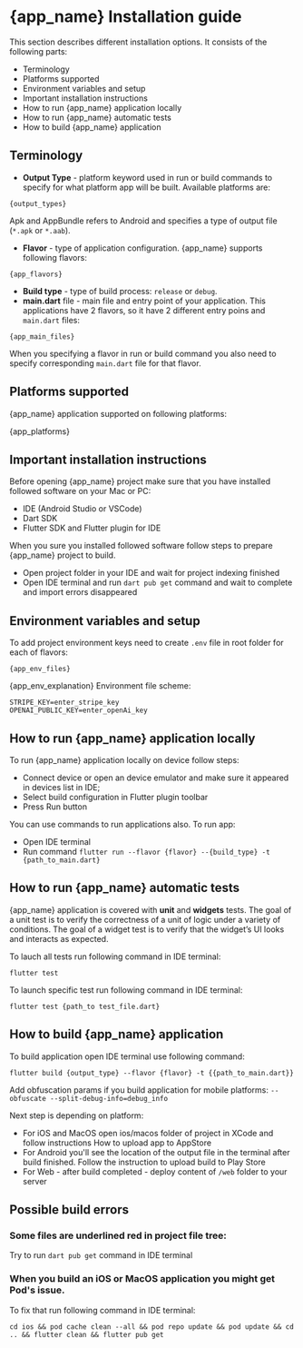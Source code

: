 # {app_name} Installation guide

This section describes different installation options. It consists of the following parts:

* Terminology  
* Platforms supported
* Environment variables and setup
* Important installation instructions
* How to run {app_name} application locally
* How to run {app_name} automatic tests
* How to build {app_name} application



## Terminology

* **Output Type** - platform keyword used in run or build commands to specify for what platform app will be built. Available platforms are: 

```
{output_types}
```
Apk and AppBundle refers to Android and specifies a type of output file (`*.apk` or `*.aab`).


* **Flavor** - type of application configuration. {app_name} supports following flavors: 

```
{app_flavors}
```

* **Build type** - type of build process: `release` or `debug`.
* **main.dart** file - main file and entry point of your application. This applications have 2 flavors, so it have 2 different entry poins and `main.dart` files:

```
{app_main_files}
```

When you specifying a flavor in run or build command you also need to specify corresponding `main.dart` file for that flavor.
   
## Platforms supported

{app_name} application supported on following platforms:

{app_platforms} 

## Important installation instructions

Before opening {app_name} project make sure that you have installed followed software on your Mac or PC:

* IDE (Android Studio or VSCode)
* Dart SDK
* Flutter SDK and Flutter plugin for IDE

When you sure you installed followed software follow steps to prepare {app_name} project to build.

* Open project folder in your IDE and wait for project indexing finished
* Open IDE terminal and run `dart pub get` command and wait to complete and import errors disappeared

## Environment variables and setup

To add project environment keys need to create `.env` file in root folder for each of flavors: 

```
{app_env_files}
```

{app_env_explanation} 
Environment file scheme: 

```
STRIPE_KEY=enter_stripe_key
OPENAI_PUBLIC_KEY=enter_openAi_key
```
## How to run {app_name} application locally

To run {app_name} application locally on device follow steps:

* Connect device or open an device emulator and make sure it appeared in devices list in IDE;
* Select build configuration in Flutter plugin toolbar
* Press Run button

You can use commands to run applications also. To run app:

* Open IDE terminal
* Run command `flutter run --flavor {flavor} --{build_type} -t {path_to_main.dart}`

## How to run {app_name} automatic tests

{app_name} application is covered with **unit** and **widgets** tests. 
The goal of a unit test is to verify the correctness of a unit of logic under a variety of conditions.
The goal of a widget test is to verify that the widget’s UI looks and interacts as expected.

To lauch all tests run following command in IDE terminal:

`flutter test`

To launch specific test run following command in IDE terminal:

`flutter test {path_to test_file.dart}`

## How to build {app_name} application

To build application open IDE terminal use following command:

`flutter build {output_type} --flavor {flavor} -t {{path_to_main.dart}}`

Add obfuscation params if you build application for mobile platforms:
`--obfuscate --split-debug-info=debug_info`

Next step is depending on platform:

* For iOS and MacOS open ios/macos folder of project in XCode and follow instructions How to upload app to AppStore
* For Android you'll see the location of the output file in the terminal after build finished. Follow the instruction to upload build to Play Store
* For Web - after build completed - deploy content of `/web` folder to your server  

## Possible build errors

### Some files are underlined red in project file tree:

Try to run `dart pub get` command in IDE terminal

### When you build an iOS or MacOS application you might get Pod's issue. 

To fix that run following command in IDE terminal:

`cd ios && pod cache clean --all && pod repo update && pod update && cd .. && flutter clean && flutter pub get`   

 





